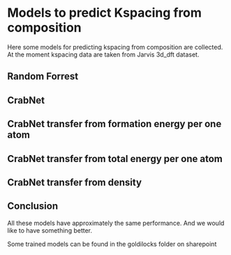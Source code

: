 # Models to predict Kspacing from composition

Here some models for predicting kspacing from composition are collected. At the moment kspacing data are taken from Jarvis 3d_dft dataset.

## Random Forrest


## CrabNet


## CrabNet transfer from formation energy per one atom

## CrabNet transfer from total energy per one atom

## CrabNet transfer from density

## Conclusion

All these models have approximately the same performance. And we would like to have something better.

Some trained models can be found in the goldilocks folder on sharepoint
